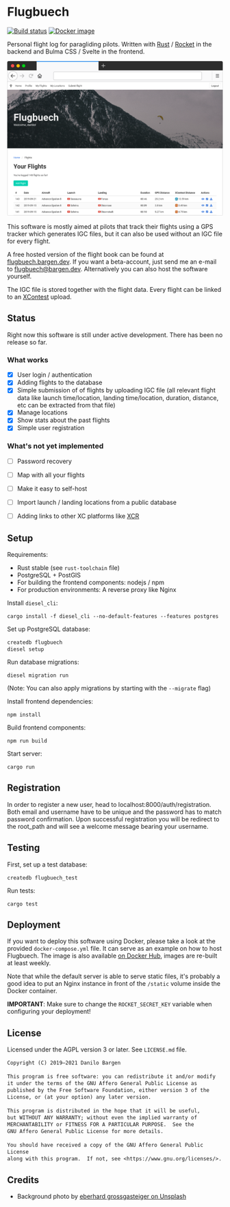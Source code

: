 # Flugbuech

[![Build status](https://img.shields.io/github/workflow/status/dbrgn/flugbuech/CI/main)](https://github.com/dbrgn/flugbuech/actions?query=workflow%3ACI)
[![Docker image](https://img.shields.io/badge/docker%20image-dbrgn%2Fflugbuech-blue)](https://hub.docker.com/r/dbrgn/flugbuech/)

Personal flight log for paragliding pilots. Written with
[Rust](https://www.rust-lang.org/) / [Rocket](https://rocket.rs/) in
the backend and Bulma CSS / Svelte in the frontend.

![Screenshot](screenshot.png)

This software is mostly aimed at pilots that track their flights using a GPS
tracker which generates IGC files, but it can also be used without an IGC file
for every flight.

A free hosted version of the flight book can be found at
[flugbuech.bargen.dev](https://flugbuech.bargen.dev/). If you want a
beta-account, just send me an e-mail to
[flugbuech@bargen.dev](mailto:flugbuech@bargen.dev). Alternatively you can also
host the software yourself.

The IGC file is stored together with the flight data. Every flight can be
linked to an [XContest](https://www.xcontest.org/) upload.


## Status

Right now this software is still under active development. There has been no
release so far.

### What works

- [x] User login / authentication
- [x] Adding flights to the database
- [x] Simple submission of of flights by uploading IGC file (all
  relevant flight data like launch time/location, landing time/location,
  duration, distance, etc can be extracted from that file)
- [x] Manage locations
- [x] Show stats about the past flights
- [x] Simple user registration

### What's not yet implemented

- [ ] Password recovery
- [ ] Map with all your flights
- [ ] Make it easy to self-host
- [ ] Import launch / landing locations from a public database
- [ ] Adding links to other XC platforms like [XCR](https://xc-paragliding.com/)


## Setup

Requirements:

- Rust stable (see `rust-toolchain` file)
- PostgreSQL + PostGIS
- For building the frontend components: nodejs / npm
- For production environments: A reverse proxy like Nginx

Install `diesel_cli`:

    cargo install -f diesel_cli --no-default-features --features postgres

Set up PostgreSQL database:

    createdb flugbuech
    diesel setup

Run database migrations:

    diesel migration run

(Note: You can also apply migrations by starting with the `--migrate` flag)

Install frontend dependencies:

    npm install

Build frontend components:

    npm run build

Start server:

    cargo run


## Registration

In order to register a new user, head to localhost:8000/auth/registration.
Both email and username have to be unique and the password has to match password confirmation.
Upon successful registration you will be redirect to the root_path and will see
a welcome message bearing your username.


## Testing

First, set up a test database:

    createdb flugbuech_test

Run tests:

    cargo test


## Deployment

If you want to deploy this software using Docker, please take a look at the
provided `docker-compose.yml` file. It can serve as an example on how to host
Flugbuech. The image is also available [on Docker
Hub](https://hub.docker.com/r/dbrgn/flugbuech/), images are re-built at least
weekly.

Note that while the default server is able to serve static files, it's probably
a good idea to put an Nginx instance in front of the `/static` volume inside
the Docker container.

**IMPORTANT**: Make sure to change the `ROCKET_SECRET_KEY` variable when
configuring your deployment!


## License

Licensed under the AGPL version 3 or later. See `LICENSE.md` file.

    Copyright (C) 2019–2021 Danilo Bargen

    This program is free software: you can redistribute it and/or modify
    it under the terms of the GNU Affero General Public License as
    published by the Free Software Foundation, either version 3 of the
    License, or (at your option) any later version.

    This program is distributed in the hope that it will be useful,
    but WITHOUT ANY WARRANTY; without even the implied warranty of
    MERCHANTABILITY or FITNESS FOR A PARTICULAR PURPOSE.  See the
    GNU Affero General Public License for more details.

    You should have received a copy of the GNU Affero General Public License
    along with this program.  If not, see <https://www.gnu.org/licenses/>.

## Credits

- Background photo by [eberhard grossgasteiger on Unsplash](https://unsplash.com/photos/15KSFB1n0FU)
